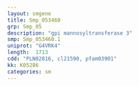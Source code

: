 ```yaml
---
layout: smgene
title: Smp_053460
grp: Smp_05
description: "gpi mannosyltransferase 3"
smp: Smp_053460.1
uniprot: "G4VRK4"
length:  1713
cdd: "PLN02816, cl21590, pfam03901"
kk: K05286
categories: sm
---
```

